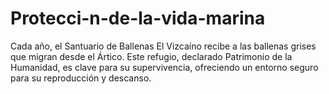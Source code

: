 # Protecci-n-de-la-vida-marina
Cada año, el Santuario de Ballenas El Vizcaíno recibe a las ballenas grises que migran desde el Ártico. Este refugio, declarado Patrimonio de la Humanidad, es clave para su supervivencia, ofreciendo un entorno seguro para su reproducción y descanso.
